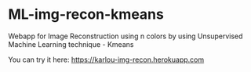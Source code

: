 # ML-img-recon-kmeans
Webapp for Image Reconstruction using n colors by using Unsupervised Machine Learning technique - Kmeans

You can try it here: https://karlou-img-recon.herokuapp.com
